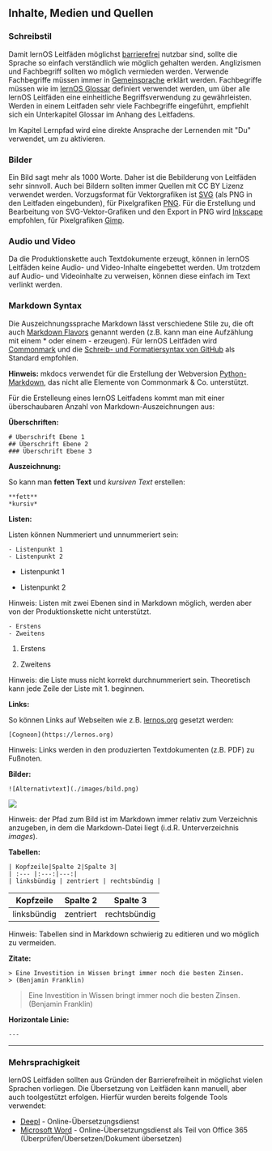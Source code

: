 ## Inhalte, Medien und Quellen

### Schreibstil

Damit lernOS Leitfäden möglichst [barrierefrei](https://de.wikipedia.org/wiki/Barrierefreiheit) nutzbar sind, sollte die Sprache so einfach verständlich wie möglich gehalten werden. Anglizismen und Fachbegriff sollten wo möglich vermieden werden. Verwende Fachbegriffe müssen immer in [Gemeinsprache](https://de.wikipedia.org/wiki/Gemeinsprache) erklärt werden. Fachbegriffe müssen wie im [lernOS Glossar](https://github.com/cogneon/lernos-core/blob/master/lernOS%20Glossary/de/lernOS-Glossary-de.md) definiert verwendet werden, um über alle lernOS Leitfäden eine einheitliche Begriffsverwendung zu gewährleisten. Werden in einem Leitfaden sehr viele Fachbegriffe eingeführt, empfiehlt sich ein Unterkapitel Glossar im Anhang des Leitfadens.

Im Kapitel Lernpfad wird eine direkte Ansprache der Lernenden mit "Du" verwendet, um zu aktivieren.

### Bilder

Ein Bild sagt mehr als 1000 Worte. Daher ist die Bebilderung von Leitfäden sehr sinnvoll. Auch bei Bildern sollten immer Quellen mit CC BY Lizenz verwendet werden. Vorzugsformat für Vektorgrafiken ist [SVG](https://de.wikipedia.org/wiki/Scalable_Vector_Graphics) (als PNG in den Leitfaden eingebunden), für Pixelgrafiken [PNG](https://de.wikipedia.org/wiki/Portable_Network_Graphics). Für die Erstellung und Bearbeitung von SVG-Vektor-Grafiken und den Export in PNG wird [Inkscape](https://inkscape.org) empfohlen, für Pixelgrafiken [Gimp](https://gimp.org).

### Audio und Video

Da die Produktionskette auch Textdokumente erzeugt, können in lernOS Leitfäden keine Audio- und Video-Inhalte eingebettet werden. Um trotzdem auf Audio- und Videoinhalte zu verweisen, können diese einfach im Text verlinkt werden.

### Markdown Syntax

Die Auszeichnungssprache Markdown lässt verschiedene Stile zu, die oft auch [Markdown Flavors](https://github.com/commonmark/commonmark-spec/wiki/markdown-flavors) genannt werden (z.B. kann man eine Aufzählung mit einem * oder einem - erzeugen). Für lernOS Leitfäden wird [Commonmark](https://commonmark.org) und die [Schreib- und Formatiersyntax von GitHub](https://docs.github.com/en/github/writing-on-github/basic-writing-and-formatting-syntax) als Standard empfohlen.

**Hinweis:** mkdocs verwendet für die Erstellung der Webversion [Python-Markdown](https://python-markdown.github.io), das nicht alle Elemente von Commonmark & Co. unterstützt.

Für die Erstelleung eines lernOS Leitfadens kommt man mit einer überschaubaren Anzahl von Markdown-Auszeichnungen aus:

**Überschriften:**

```
# Überschrift Ebene 1
## Überschrift Ebene 2
### Überschrift Ebene 3
```

**Auszeichnung:**

So kann man **fetten Text** und *kursiven Text* erstellen:

```
**fett**
*kursiv*
```

**Listen:**

Listen können Nummeriert und unnummeriert sein:

```
- Listenpunkt 1
- Listenpunkt 2
```

- Listenpunkt 1

- Listenpunkt 2

Hinweis: Listen mit zwei Ebenen sind in Markdown möglich, werden aber von der Produktionskette nicht unterstützt.

```
- Erstens
- Zweitens
```

1. Erstens

2. Zweitens

Hinweis: die Liste muss nicht korrekt durchnummeriert sein. Theoretisch kann jede Zeile der Liste mit 1. beginnen.

**Links:**

So können Links auf Webseiten wie z.B. [lernos.org](https://lernos.org) gesetzt werden:

```
[Cogneon](https://lernos.org)
```

Hinweis: Links werden in den produzierten Textdokumenten (z.B. PDF) zu Fußnoten.

**Bilder:**

```
![Alternativtext](./images/bild.png)
```

![](https://raw.githubusercontent.com/cogneon/lernos/master/de/src/images/lernOS-Quick-Start-Guide-de-v03.png)

Hinweis: der Pfad zum Bild ist im Markdown immer relativ zum Verzeichnis anzugeben, in dem die Markdown-Datei liegt (i.d.R. Unterverzeichnis *images*).

**Tabellen:**

```
| Kopfzeile|Spalte 2|Spalte 3|
| :--- |:---:|---:|
| linksbündig | zentriert | rechtsbündig |
```

| Kopfzeile   | Spalte 2  | Spalte 3     |
| ----------- | --------- | ------------ |
| linksbündig | zentriert | rechtsbündig |

Hinweis: Tabellen sind in Markdown schwierig zu editieren und wo möglich zu vermeiden.

**Zitate:**

```
> Eine Investition in Wissen bringt immer noch die besten Zinsen.
> (Benjamin Franklin)
```

> Eine Investition in Wissen bringt immer noch die besten Zinsen.
> (Benjamin Franklin)

**Horizontale Linie:**

```
---
```

---

### Mehrsprachigkeit

lernOS Leitfäden sollten aus Gründen der Barrierefreiheit in möglichst vielen Sprachen vorliegen. Die Übersetzung von Leitfäden kann manuell, aber auch toolgestützt erfolgen. Hierfür wurden bereits folgende Tools verwendet:

* [Deepl](https://de.wikipedia.org/wiki/DeepL) - Online-Übersetzungsdienst
* [Microsoft Word](https://de.wikipedia.org/wiki/Microsoft_Word) - Online-Übersetzungsdienst als Teil von Office 365 (Überprüfen/Übersetzen/Dokument übersetzen)
